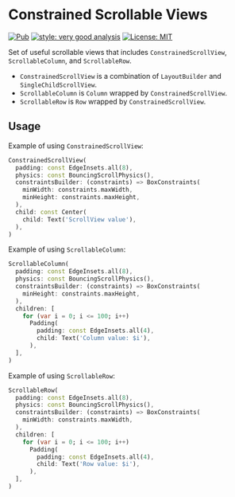 # Constrained Scrollable Views

<p>
<a href="https://pub.dev/packages/constrained_scrollable_views"><img src="https://img.shields.io/pub/v/constrained_scrollable_views.svg" alt="Pub"></a>
<a href="https://pub.dev/packages/very_good_analysis"><img src="https://img.shields.io/badge/style-very_good_analysis-B22C89.svg" alt="style: very good analysis"></a>
<a href="https://opensource.org/licenses/MIT"><img src="https://img.shields.io/badge/license-MIT-purple.svg" alt="License: MIT"></a>
</p>

Set of useful scrollable views that includes `ConstrainedScrollView`, `ScrollableColumn`, and `ScrollableRow`.
* `ConstrainedScrollView` is a combination of `LayoutBuilder` and `SingleChildScrollView`.
* `ScrollableColumn` is `Column` wrapped by `ConstrainedScrollView`.
* `ScrollableRow` is `Row` wrapped by `ConstrainedScrollView`.

## Usage
Example of using `ConstrainedScrollView`:
```dart
ConstrainedScrollView(
  padding: const EdgeInsets.all(8),
  physics: const BouncingScrollPhysics(),
  constraintsBuilder: (constraints) => BoxConstraints(
    minWidth: constraints.maxWidth,
    minHeight: constraints.maxHeight,
  ),
  child: const Center(
    child: Text('ScrollView value'),
  ),
)
```

Example of using `ScrollableColumn`:
```dart
ScrollableColumn(
  padding: const EdgeInsets.all(8),
  physics: const BouncingScrollPhysics(),
  constraintsBuilder: (constraints) => BoxConstraints(
    minHeight: constraints.maxHeight,
  ),
  children: [
    for (var i = 0; i <= 100; i++)
      Padding(
        padding: const EdgeInsets.all(4),
        child: Text('Column value: $i'),
      ),
  ],
)
```

Example of using `ScrollableRow`:
```dart
ScrollableRow(
  padding: const EdgeInsets.all(8),
  physics: const BouncingScrollPhysics(),
  constraintsBuilder: (constraints) => BoxConstraints(
    minWidth: constraints.maxWidth,
  ),
  children: [
    for (var i = 0; i <= 100; i++)
      Padding(
        padding: const EdgeInsets.all(4),
        child: Text('Row value: $i'),
      ),
  ],
)
```
